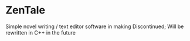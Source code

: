 # ZenTale
Simple novel writing / text editor software in making
Discontinued; Will be rewritten in C++ in the future
